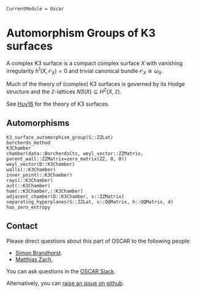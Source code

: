 ```@meta
CurrentModule = Oscar
```

# Automorphism Groups of  K3 surfaces

A complex K3 surface is a compact complex surface $X$
with vanishing irregularity $h^1(X, \mathcal{O}_X)=0$
and trivial canonical bundle $\mathcal{O}_X\cong \omega_X$.

Much of the theory of (complex) K3 surfaces is governed by
its Hodge structure and the $\mathbb{Z}$-lattices
$NS(X) \subseteq H^2(X, \mathbb{Z})$.

See [Huy16](@cite) for the theory of K3 surfaces.

## Automorphisms

```@docs
K3_surface_automorphism_group(S::ZZLat)
borcherds_method
K3Chamber
chamber(data::BorcherdsCtx, weyl_vector::ZZMatrix, parent_wall::ZZMatrix=zero_matrix(ZZ, 0, 0))
weyl_vector(D::K3Chamber)
walls(::K3Chamber)
inner_point(::K3Chamber)
rays(::K3Chamber)
aut(::K3Chamber)
hom(::K3Chamber,::K3Chamber)
adjacent_chamber(D::K3Chamber, v::ZZMatrix)
separating_hyperplanes(S::ZZLat, v::QQMatrix, h::QQMatrix, d)
has_zero_entropy
```

## Contact

Please direct questions about this part of OSCAR to the following people:
* [Simon Brandhorst](https://www.math.uni-sb.de/ag/brandhorst/index.php?lang=en).
* [Matthias Zach](https://www.mathematik.uni-kl.de/en/agag/people/members),

You can ask questions in the [OSCAR Slack](https://www.oscar-system.org/community/#slack).

Alternatively, you can [raise an issue on github](https://www.oscar-system.org/community/#how-to-report-issues).
